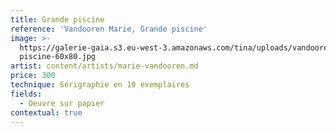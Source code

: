 ```yaml
---
title: Grande piscine
reference: 'Vandooren Marie, Grande piscine'
image: >-
  https://galerie-gaia.s3.eu-west-3.amazonaws.com/tina/uploads/vandooren-marie/galerie-gaia-vandooren-marie-grande
  piscine-60x80.jpg
artist: content/artists/marie-vandooren.md
price: 300
technique: Sérigraphie en 10 exemplaires
fields:
  - Oeuvre sur papier
contextual: true
---
```


